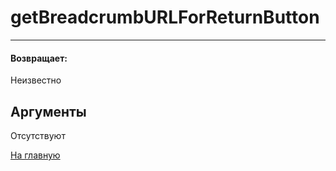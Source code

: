 # getBreadcrumbURLForReturnButton

---



#### Возвращает:

Неизвестно

## Аргументы

Отсутствуют



[На главную](./ecmfunctions/)